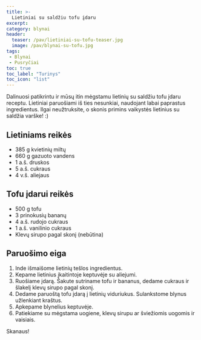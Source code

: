 ```yaml
---
title: >-
  Lietiniai su saldžiu tofu įdaru
excerpt:
category: blynai
header:
  teaser: /pav/lietiniai-su-tofu-teaser.jpg
  image: /pav/blynai-su-tofu.jpg
tags:
 - Blynai
 - Pusryčiai
toc: true
toc_label: "Turinys"
toc_icon: "list"
---
```


Dalinuosi patikrintu ir mūsų itin mėgstamu lietinių su saldžiu tofu įdaru receptu. Lietiniai paruošiami iš ties nesunkiai, naudojant labai paprastus ingredientus. Ilgai neužtruksite, o skonis primins vaikystės lietinius su saldžia varške! :)

## Lietiniams reikės

* 385 g kvietinių miltų
* 660 g gazuoto vandens
* 1 a.š. druskos
* 5 a.š. cukraus
* 4 v.š. aliejaus

## Tofu įdarui reikės
* 500 g tofu
* 3 prinokusių bananų
* 4 a.š. rudojo cukraus
* 1 a.š. vanilinio cukraus
* Klevų sirupo pagal skonį (nebūtina)

## Paruošimo eiga

1. Inde išmaišome lietinių tešlos ingredientus.
2. Kepame lietinius įkaitintoje keptuvėje su aliejumi.
3. Ruošiame įdarą. Šakute sutriname tofu ir bananus, dedame cukraus ir šlakelį klevų sirupo pagal skonį.
4. Dedame paruoštą tofu įdarą į lietinių viduriukus. Sulankstome blynus užlenkiant kraštus.
5. Apkepame blynelius keptuvėje.
6. Patiekiame su mėgstama uogiene, klevų sirupu ar šviežiomis uogomis ir vaisiais.

Skanaus!
